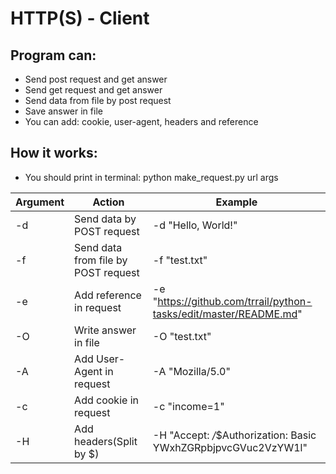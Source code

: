 
# HTTP(S) - Client 

## Program can:
* Send post request and get answer
* Send get request and get answer
* Send data from file by post request
* Save answer in file
* You can add: cookie, user-agent, headers and reference 
  
## How it works:
* You should print in terminal: python make_request.py url args



| Argument |                 Action              |                               Example                            | 
|----------|-------------------------------------|------------------------------------------------------------------|
|    -d    |       Send data by POST request     | -d "Hello, World!"                                               |
|    -f    | Send data from file by POST request | -f "test.txt"                                                    |
|    -e    |       Add reference in request      | -e "https://github.com/trrail/python-tasks/edit/master/README.md"|
|    -O    |         Write answer in file        | -O "test.txt"                                                    |
|    -A    |       Add User-Agent in request     | -A "Mozilla/5.0"                                                 |
|    -c    |         Add cookie in request       | -c "income=1"                                                    |
|    -H    |         Add headers(Split by $)     | -H "Accept: */*$Authorization: Basic YWxhZGRpbjpvcGVuc2VzYW1l"   |                                  |
